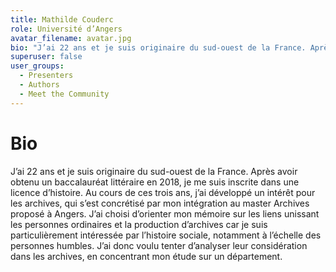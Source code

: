 ```yaml
---
title: Mathilde Couderc
role: Université d’Angers
avatar_filename: avatar.jpg
bio: "J’ai 22 ans et je suis originaire du sud-ouest de la France. Après avoir obtenu un baccalauréat littéraire en 2018, je me suis inscrite dans une licence d’histoire. Au cours de ces trois ans, j’ai développé un intérêt pour les archives, qui s’est concrétisé par mon intégration au master Archives proposé à Angers. J’ai choisi d’orienter mon mémoire sur les liens unissant les personnes ordinaires et la production d’archives car je suis particulièrement intéressée par l’histoire sociale, notamment à l’échelle des personnes humbles. J’ai donc voulu tenter d’analyser leur considération dans les archives, en concentrant mon étude sur un département."
superuser: false
user_groups:
  - Presenters
  - Authors
  - Meet the Community
---
```


# Bio

J’ai 22 ans et je suis originaire du sud-ouest de la France. Après avoir obtenu un baccalauréat littéraire en 2018, je me suis inscrite dans une licence d’histoire. Au cours de ces trois ans, j’ai développé un intérêt pour les archives, qui s’est concrétisé par mon intégration au master Archives proposé à Angers. J’ai choisi d’orienter mon mémoire sur les liens unissant les personnes ordinaires et la production d’archives car je suis particulièrement intéressée par l’histoire sociale, notamment à l’échelle des personnes humbles. J’ai donc voulu tenter d’analyser leur considération dans les archives, en concentrant mon étude sur un département.
